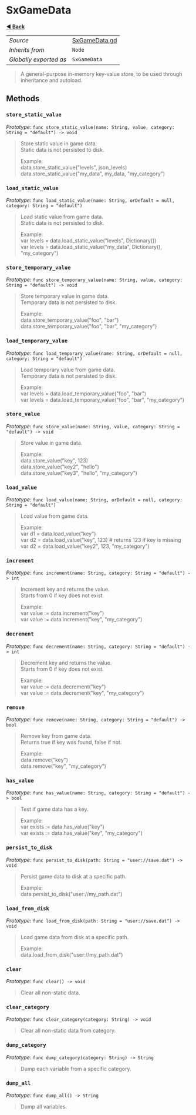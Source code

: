 # SxGameData

**[◀️ Back](../readme.md)**

|    |     |
|----|-----|
|*Source*|[SxGameData.gd](../../../../nodes/utils/SxGameData/SxGameData.gd)|
|*Inherits from*|`Node`|
|*Globally exported as*|`SxGameData`|

> A general-purpose in-memory key-value store, to be used through inheritance and autoload.  
## Methods

### `store_static_value`

*Prototype*: `func store_static_value(name: String, value, category: String = "default") -> void`

> Store static value in game data.  
> Static data is not persisted to disk.  
>   
> Example:  
>   data.store_static_value("levels", json_levels)  
>   data.store_static_value("my_data", my_data, "my_category")  
### `load_static_value`

*Prototype*: `func load_static_value(name: String, orDefault = null, category: String = "default")`

> Load static value from game data.  
> Static data is not persisted to disk.  
>   
> Example:  
>   var levels = data.load_static_value("levels", Dictionary())  
>   var levels = data.load_static_value("my_data", Dictionary(), "my_category")  
### `store_temporary_value`

*Prototype*: `func store_temporary_value(name: String, value, category: String = "default") -> void`

> Store temporary value in game data.  
> Temporary data is not persisted to disk.  
>   
> Example:  
>   data.store_temporary_value("foo", "bar")  
>   data.store_temporary_value("foo", "bar", "my_category")  
### `load_temporary_value`

*Prototype*: `func load_temporary_value(name: String, orDefault = null, category: String = "default")`

> Load temporary value from game data.  
> Temporary data is not persisted to disk.  
>   
> Example:  
>   var levels = data.load_temporary_value("foo", "bar")  
>   var levels = data.load_temporary_value("foo", "bar", "my_category")  
### `store_value`

*Prototype*: `func store_value(name: String, value, category: String = "default") -> void`

> Store value in game data.  
>   
> Example:  
>   data.store_value("key", 123)  
>   data.store_value("key2", "hello")  
>   data.store_value("key3", "hello", "my_category")  
### `load_value`

*Prototype*: `func load_value(name: String, orDefault = null, category: String = "default")`

> Load value from game data.  
>   
> Example:  
>   var d1 = data.load_value("key")  
>   var d2 = data.load_value("key", 123)  # returns 123 if key is missing  
>   var d2 = data.load_value("key2", 123, "my_category")  
### `increment`

*Prototype*: `func increment(name: String, category: String = "default") -> int`

> Increment key and returns the value.  
> Starts from 0 if key does not exist.  
>   
> Example:  
>   var value := data.increment("key")  
>   var value := data.increment("key", "my_category")  
### `decrement`

*Prototype*: `func decrement(name: String, category: String = "default") -> int`

> Decrement key and returns the value.  
> Starts from 0 if key does not exist.  
>   
> Example:  
>   var value := data.decrement("key")  
>   var value := data.decrement("key", "my_category")  
### `remove`

*Prototype*: `func remove(name: String, category: String = "default") -> bool`

> Remove key from game data.  
> Returns true if key was found, false if not.  
>   
> Example:  
>   data.remove("key")  
>   data.remove("key", "my_category")  
### `has_value`

*Prototype*: `func has_value(name: String, category: String = "default") -> bool`

> Test if game data has a key.  
>   
> Example:  
>   var exists := data.has_value("key")  
>   var exists := data.has_value("key", "my_category")  
### `persist_to_disk`

*Prototype*: `func persist_to_disk(path: String = "user://save.dat") -> void`

> Persist game data to disk at a specific path.  
>   
> Example:  
>   data.persist_to_disk("user://my_path.dat")  
### `load_from_disk`

*Prototype*: `func load_from_disk(path: String = "user://save.dat") -> void`

> Load game data from disk at a specific path.  
>   
> Example:  
>   data.load_from_disk("user://my_path.dat")  
### `clear`

*Prototype*: `func clear() -> void`

> Clear all non-static data.  
### `clear_category`

*Prototype*: `func clear_category(category: String) -> void`

> Clear all non-static data from category.  
### `dump_category`

*Prototype*: `func dump_category(category: String) -> String`

> Dump each variable from a specific category.  
### `dump_all`

*Prototype*: `func dump_all() -> String`

> Dump all variables.  
